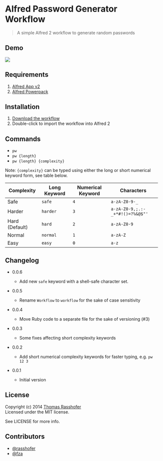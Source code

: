 # Alfred Password Generator Workflow

> A simple Alfred 2 workflow to generate random passwords

## Demo

![](demo.gif)

## Requirements

1. [Alfred App v2](http://www.alfredapp.com/#download)
1. [Alfred Powerpack](https://buy.alfredapp.com/)

## Installation

1. [Download the workflow](https://github.com/rasshofer/alfred-password-generator-workflow/raw/master/password-generator.alfredworkflow)
2. Double-click to import the workflow into Alfred 2

## Commands

- `pw`
- `pw {length}`
- `pw {length} {complexity}`

Note: `{complexity}` can be typed using either the long or short numerical keyword form, see table below.

| Complexity     | Long Keyword | Numerical Keyword | Characters                      |
| -------------- | ------------ | ----------------- | ------------------------------- |
| Safe           | `safe`       | `4`               | `a-zA-Z0-9-_` |
| Harder         | `harder`     | `3`               | `a-zA-Z0-9,;.:-_+*#!()=?%&@$"'` |
| Hard (Default) | `hard`       | `2`               | `a-zA-Z0-9`                     |
| Normal         | `normal`     | `1`               | `a-zA-Z`                        |
| Easy           | `easy`       | `0`               | `a-z`                           |

## Changelog

* 0.0.6
    * Add new `safe` keyword with a shell-safe character set.

* 0.0.5
	* Rename `Workflow` to `workflow` for the sake of case sensitivity

* 0.0.4
	* Move Ruby code to a separate file for the sake of versioning (#3)

* 0.0.3
	* Some fixes affecting short complexity keywords

* 0.0.2
	* Add short numerical complexity keywords for faster typing, e.g. `pw 12 3`

* 0.0.1
	* Initial version

## License

Copyright (c) 2014 [Thomas Rasshofer](http://thomasrasshofer.com/)  
Licensed under the MIT license.

See LICENSE for more info.

## Contributors

- [@rasshofer](https://github.com/rasshofer)
- [@fza](https://github.com/fza)
